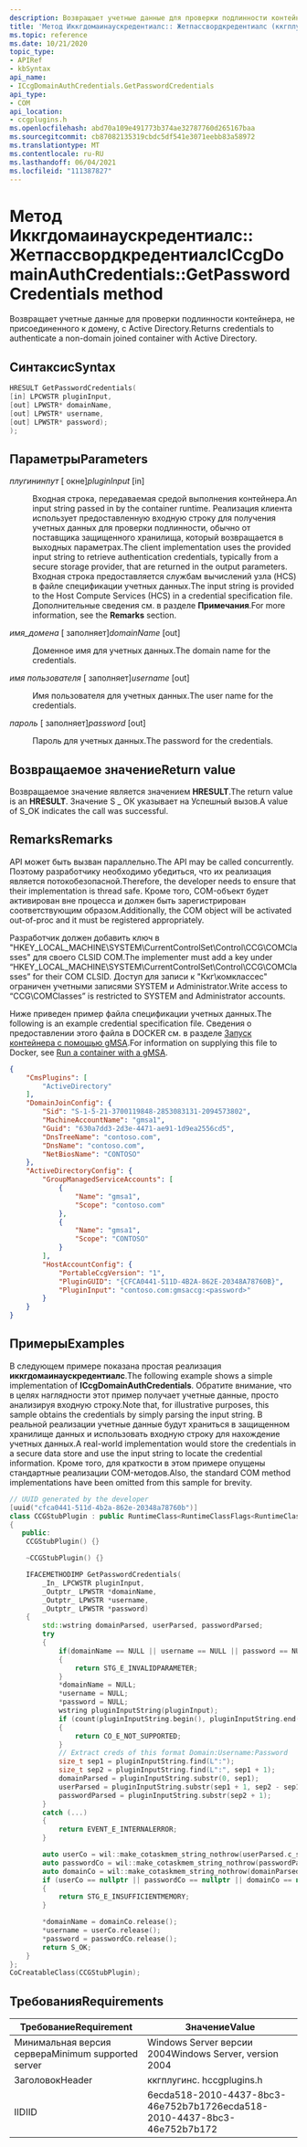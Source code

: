 ```yaml
---
description: Возвращает учетные данные для проверки подлинности контейнера, не присоединенного к домену, с Active Directory.
title: 'Метод Иккгдомаинаускредентиалс:: Жетпассвордкредентиалс (ккгплугинс. h)'
ms.topic: reference
ms.date: 10/21/2020
topic_type:
- APIRef
- kbSyntax
api_name:
- ICcgDomainAuthCredentials.GetPasswordCredentials
api_type:
- COM
api_location:
- ccgplugins.h
ms.openlocfilehash: abd70a109e491773b374ae32787760d265167baa
ms.sourcegitcommit: cb87082135319cbdc5df541e3071eebb83a58972
ms.translationtype: MT
ms.contentlocale: ru-RU
ms.lasthandoff: 06/04/2021
ms.locfileid: "111387827"
---
```

# <a name="iccgdomainauthcredentialsgetpasswordcredentials-method"></a><span data-ttu-id="ac8f7-103">Метод Иккгдомаинаускредентиалс:: Жетпассвордкредентиалс</span><span class="sxs-lookup"><span data-stu-id="ac8f7-103">ICcgDomainAuthCredentials::GetPasswordCredentials method</span></span>

<span data-ttu-id="ac8f7-104">Возвращает учетные данные для проверки подлинности контейнера, не присоединенного к домену, с Active Directory.</span><span class="sxs-lookup"><span data-stu-id="ac8f7-104">Returns credentials to authenticate a non-domain joined container with Active Directory.</span></span>

## <a name="syntax"></a><span data-ttu-id="ac8f7-105">Синтаксис</span><span class="sxs-lookup"><span data-stu-id="ac8f7-105">Syntax</span></span>


```C++
HRESULT GetPasswordCredentials(
[in] LPCWSTR pluginInput, 
[out] LPWSTR* domainName, 
[out] LPWSTR* username, 
[out] LPWSTR* password);
);
```



## <a name="parameters"></a><span data-ttu-id="ac8f7-106">Параметры</span><span class="sxs-lookup"><span data-stu-id="ac8f7-106">Parameters</span></span>

<dl> <dt>

<span data-ttu-id="ac8f7-107">*плугининпут* \[ окне\]</span><span class="sxs-lookup"><span data-stu-id="ac8f7-107">*pluginInput* \[in\]</span></span>
</dt> <dd>

<span data-ttu-id="ac8f7-108">Входная строка, передаваемая средой выполнения контейнера.</span><span class="sxs-lookup"><span data-stu-id="ac8f7-108">An input string passed in by the container runtime.</span></span> <span data-ttu-id="ac8f7-109">Реализация клиента использует предоставленную входную строку для получения учетных данных для проверки подлинности, обычно от поставщика защищенного хранилища, который возвращается в выходных параметрах.</span><span class="sxs-lookup"><span data-stu-id="ac8f7-109">The client implementation uses the provided input string to retrieve authentication credentials, typically from a secure storage provider, that are returned in the output parameters.</span></span> <span data-ttu-id="ac8f7-110">Входная строка предоставляется службам вычислений узла (HCS) в файле спецификации учетных данных.</span><span class="sxs-lookup"><span data-stu-id="ac8f7-110">The input string is provided to the Host Compute Services (HCS) in a credential specification file.</span></span> <span data-ttu-id="ac8f7-111">Дополнительные сведения см. в разделе **Примечания**.</span><span class="sxs-lookup"><span data-stu-id="ac8f7-111">For more information, see the **Remarks** section.</span></span>

</dd> </dl>

<dl> <dt>

<span data-ttu-id="ac8f7-112">*имя_домена* \[ заполняет\]</span><span class="sxs-lookup"><span data-stu-id="ac8f7-112">*domainName* \[out\]</span></span>
</dt> <dd>

<span data-ttu-id="ac8f7-113">Доменное имя для учетных данных.</span><span class="sxs-lookup"><span data-stu-id="ac8f7-113">The domain name for the credentials.</span></span>

</dd> </dl>

<dl> <dt>

<span data-ttu-id="ac8f7-114">*имя пользователя* \[ заполняет\]</span><span class="sxs-lookup"><span data-stu-id="ac8f7-114">*username* \[out\]</span></span>
</dt> <dd>

<span data-ttu-id="ac8f7-115">Имя пользователя для учетных данных.</span><span class="sxs-lookup"><span data-stu-id="ac8f7-115">The user name for the credentials.</span></span>

</dd> </dl>

<dl> <dt>

<span data-ttu-id="ac8f7-116">*пароль* \[ заполняет\]</span><span class="sxs-lookup"><span data-stu-id="ac8f7-116">*password* \[out\]</span></span>
</dt> <dd>

<span data-ttu-id="ac8f7-117">Пароль для учетных данных.</span><span class="sxs-lookup"><span data-stu-id="ac8f7-117">The password for the credentials.</span></span>

</dd> </dl>

## <a name="return-value"></a><span data-ttu-id="ac8f7-118">Возвращаемое значение</span><span class="sxs-lookup"><span data-stu-id="ac8f7-118">Return value</span></span>

<span data-ttu-id="ac8f7-119">Возвращаемое значение является значением **HRESULT**.</span><span class="sxs-lookup"><span data-stu-id="ac8f7-119">The return value is an **HRESULT**.</span></span> <span data-ttu-id="ac8f7-120">Значение S \_ ОК указывает на Успешный вызов.</span><span class="sxs-lookup"><span data-stu-id="ac8f7-120">A value of S\_OK indicates the call was successful.</span></span>

## <a name="remarks"></a><span data-ttu-id="ac8f7-121">Remarks</span><span class="sxs-lookup"><span data-stu-id="ac8f7-121">Remarks</span></span>

<span data-ttu-id="ac8f7-122">API может быть вызван параллельно.</span><span class="sxs-lookup"><span data-stu-id="ac8f7-122">The API may be called concurrently.</span></span> <span data-ttu-id="ac8f7-123">Поэтому разработчику необходимо убедиться, что их реализация является потокобезопасной.</span><span class="sxs-lookup"><span data-stu-id="ac8f7-123">Therefore, the developer needs to ensure that their implementation is thread safe.</span></span> <span data-ttu-id="ac8f7-124">Кроме того, COM-объект будет активирован вне процесса и должен быть зарегистрирован соответствующим образом.</span><span class="sxs-lookup"><span data-stu-id="ac8f7-124">Additionally, the COM object will be activated out-of-proc and it must be registered appropriately.</span></span> 

<span data-ttu-id="ac8f7-125">Разработчик должен добавить ключ в "HKEY_LOCAL_MACHINE\SYSTEM\CurrentControlSet\Control\CCG\COMClasses" для своего CLSID COM.</span><span class="sxs-lookup"><span data-stu-id="ac8f7-125">The implementer must add a key under “HKEY_LOCAL_MACHINE\SYSTEM\CurrentControlSet\Control\CCG\COMClasses” for their COM CLSID.</span></span> <span data-ttu-id="ac8f7-126">Доступ для записи к "Ккг\комклассес" ограничен учетными записями SYSTEM и Administrator.</span><span class="sxs-lookup"><span data-stu-id="ac8f7-126">Write access to “CCG\COMClasses” is restricted to SYSTEM and Administrator accounts.</span></span> 

<span data-ttu-id="ac8f7-127">Ниже приведен пример файла спецификации учетных данных.</span><span class="sxs-lookup"><span data-stu-id="ac8f7-127">The following is an example credential specification file.</span></span> <span data-ttu-id="ac8f7-128">Сведения о предоставлении этого файла в DOCKER см. в разделе [Запуск контейнера с помощью gMSA](/virtualization/windowscontainers/manage-containers/gmsa-run-container).</span><span class="sxs-lookup"><span data-stu-id="ac8f7-128">For information on supplying this file to Docker, see [Run a container with a gMSA](/virtualization/windowscontainers/manage-containers/gmsa-run-container).</span></span>

```json
{
    "CmsPlugins": [
        "ActiveDirectory"
    ],
    "DomainJoinConfig": {
        "Sid": "S-1-5-21-3700119848-2853083131-2094573802",
        "MachineAccountName": "gmsa1",
        "Guid": "630a7dd3-2d3e-4471-ae91-1d9ea2556cd5",
        "DnsTreeName": "contoso.com",
        "DnsName": "contoso.com",
        "NetBiosName": "CONTOSO"
    },
    "ActiveDirectoryConfig": {
        "GroupManagedServiceAccounts": [
            {
                "Name": "gmsa1",
                "Scope": "contoso.com"
            },
            {
                "Name": "gmsa1",
                "Scope": "CONTOSO"
            }
        ],
        "HostAccountConfig": {
            "PortableCcgVersion": "1",
            "PluginGUID": "{CFCA0441-511D-4B2A-862E-20348A78760B}",
            "PluginInput": "contoso.com:gmsaccg:<password>"
        }
    }
}

```

## <a name="examples"></a><span data-ttu-id="ac8f7-129">Примеры</span><span class="sxs-lookup"><span data-stu-id="ac8f7-129">Examples</span></span>

<span data-ttu-id="ac8f7-130">В следующем примере показана простая реализация **иккгдомаинаускредентиалс**.</span><span class="sxs-lookup"><span data-stu-id="ac8f7-130">The following example shows a simple implementation of **ICcgDomainAuthCredentials**.</span></span> <span data-ttu-id="ac8f7-131">Обратите внимание, что в целях наглядности этот пример получает учетные данные, просто анализируя входную строку.</span><span class="sxs-lookup"><span data-stu-id="ac8f7-131">Note that, for illustrative purposes, this sample obtains the credentials by simply parsing the input string.</span></span> <span data-ttu-id="ac8f7-132">В реальной реализации учетные данные будут храниться в защищенном хранилище данных и использовать входную строку для нахождение учетных данных.</span><span class="sxs-lookup"><span data-stu-id="ac8f7-132">A real-world implementation would store the credentials in a secure data store and use the input string to locate the credential information.</span></span> <span data-ttu-id="ac8f7-133">Кроме того, для краткости в этом примере опущены стандартные реализации COM-методов.</span><span class="sxs-lookup"><span data-stu-id="ac8f7-133">Also, the standard COM method implementations have been omitted from this sample for brevity.</span></span>


```C++
// UUID generated by the developer
[uuid("cfca0441-511d-4b2a-862e-20348a78760b")] 
class CCGStubPlugin : public RuntimeClass<RuntimeClassFlags<RuntimeClassType::ClassicCom>, ICcgDomainAuthCredentials >
{
   public:
    CCGStubPlugin() {}

    ~CCGStubPlugin() {}

    IFACEMETHODIMP GetPasswordCredentials(
        _In_ LPCWSTR pluginInput,
        _Outptr_ LPWSTR *domainName,
        _Outptr_ LPWSTR *username,
        _Outptr_ LPWSTR *password)
    {
        std::wstring domainParsed, userParsed, passwordParsed; 
        try
        {
            if(domainName == NULL || username == NULL || password == NULL)
            {
                return STG_E_INVALIDPARAMETER;
            }
            *domainName = NULL;
            *username = NULL;
            *password = NULL;
            wstring pluginInputString(pluginInput);
            if (count(pluginInputString.begin(), pluginInputString.end(), ':') < 2)
            {
                return CO_E_NOT_SUPPORTED;
            }
            // Extract creds of this format Domain:Username:Password
            size_t sep1 = pluginInputString.find(L":");
            size_t sep2 = pluginInputString.find(L":", sep1 + 1);
            domainParsed = pluginInputString.substr(0, sep1);
            userParsed = pluginInputString.substr(sep1 + 1, sep2 - sep1 - 1);
            passwordParsed = pluginInputString.substr(sep2 + 1);
        }
        catch (...)
        {
            return EVENT_E_INTERNALERROR;
        }

        auto userCo = wil::make_cotaskmem_string_nothrow(userParsed.c_str());
        auto passwordCo = wil::make_cotaskmem_string_nothrow(passwordParsed.c_str());
        auto domainCo = wil::make_cotaskmem_string_nothrow(domainParsed.c_str());
        if (userCo == nullptr || passwordCo == nullptr || domainCo == nullptr)
        {
            return STG_E_INSUFFICIENTMEMORY;
        }

        *domainName = domainCo.release();
        *username = userCo.release();
        *password = passwordCo.release();
        return S_OK;
    }
};
CoCreatableClass(CCGStubPlugin);

```



## <a name="requirements"></a><span data-ttu-id="ac8f7-134">Требования</span><span class="sxs-lookup"><span data-stu-id="ac8f7-134">Requirements</span></span>




| <span data-ttu-id="ac8f7-135">Требование</span><span class="sxs-lookup"><span data-stu-id="ac8f7-135">Requirement</span></span> | <span data-ttu-id="ac8f7-136">Значение</span><span class="sxs-lookup"><span data-stu-id="ac8f7-136">Value</span></span> |
|-------------------------------------|-----------------------------------------------------------------------------------------|
| <span data-ttu-id="ac8f7-137">Минимальная версия сервера</span><span class="sxs-lookup"><span data-stu-id="ac8f7-137">Minimum supported server</span></span> | <span data-ttu-id="ac8f7-138">Windows Server версии 2004</span><span class="sxs-lookup"><span data-stu-id="ac8f7-138">Windows Server, version 2004</span></span>                                    |
| <span data-ttu-id="ac8f7-139">Заголовок</span><span class="sxs-lookup"><span data-stu-id="ac8f7-139">Header</span></span>                   | <span data-ttu-id="ac8f7-140">ккгплугинс. h</span><span class="sxs-lookup"><span data-stu-id="ac8f7-140">ccgplugins.h</span></span>   |
| <span data-ttu-id="ac8f7-141">IID</span><span class="sxs-lookup"><span data-stu-id="ac8f7-141">IID</span></span>                    | <span data-ttu-id="ac8f7-142">6ecda518-2010-4437-8bc3-46e752b7b172</span><span class="sxs-lookup"><span data-stu-id="ac8f7-142">6ecda518-2010-4437-8bc3-46e752b7b172</span></span>          |



 

